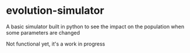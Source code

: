 # evolution-simulator
A basic simulator built in python to see the impact on the population when some parameters are changed

Not functional yet, it's a work in progress
